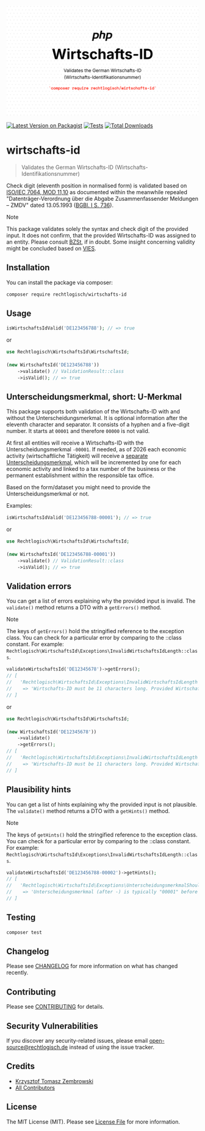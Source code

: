 ![Recht logisch Wirtschafts-ID banner image](rechtlogisch-wirtschafts-id-banner.png)

[![Latest Version on Packagist](https://img.shields.io/packagist/v/rechtlogisch/wirtschafts-id.svg?style=flat-square)](https://packagist.org/packages/rechtlogisch/wirtschafts-id)
[![Tests](https://github.com/rechtlogisch/wirtschafts-id/actions/workflows/run-tests.yml/badge.svg?branch=main)](https://github.com/rechtlogisch/wirtschafts-id/actions/workflows/run-tests.yml)
[![Total Downloads](https://img.shields.io/packagist/dt/rechtlogisch/wirtschafts-id.svg?style=flat-square)](https://packagist.org/packages/rechtlogisch/wirtschafts-id)

# wirtschafts-id

> Validates the German Wirtschafts-ID (Wirtschafts-Identifikationsnummer)

Check digit (eleventh position in normalised form) is validated based on [ISO/IEC 7064, MOD 11,10](https://www.iso.org/standard/31531.html) as documented within the meanwhile repealed "Datenträger-Verordnung über die Abgabe Zusammenfassender Meldungen – ZMDV" dated 13.05.1993 ([BGBl. I S. 736](https://www.bgbl.de/xaver/bgbl/start.xav?start=%2F%2F*%5B%40attr_id%3D%27bgbl193s0726.pdf%27%5D#__bgbl__%2F%2F*%5B%40attr_id%3D%27bgbl193s0726.pdf%27%5D__1720528216746)).

> [!NOTE]
> This package validates solely the syntax and check digit of the provided input. It does not confirm, that the provided Wirtschafts-ID was assigned to an entity. Please consult [BZSt](https://www.bzst.de/DE/Unternehmen/Identifikationsnummern/Wirtschafts-Identifikationsnummer/wirtschaftsidentifikationsnummer_node.html), if in doubt. Some insight concerning validity might be concluded based on [VIES](https://ec.europa.eu/taxation_customs/vies/).

## Installation

You can install the package via composer:

```bash
composer require rechtlogisch/wirtschafts-id
```

## Usage

```php
isWirtschaftsIdValid('DE123456788'); // => true
```

or

```php
use Rechtlogisch\WirtschaftsId\WirtschaftsId;

(new WirtschaftsId('DE123456788'))
    ->validate() // ValidationResult::class
    ->isValid(); // => true
```

## Unterscheidungsmerkmal, short: U-Merkmal

This package supports both validation of the Wirtschafts-ID with and without the Unterscheidungsmerkmal. It is optional information after the eleventh character and separator. It consists of a hyphen and a five-digit number. It starts at `00001` and therefore `00000` is not valid. 

At first all entities will receive a Wirtschafts-ID with the Unterscheidungsmerkmal `-00001`. If needed, as of 2026 each economic activity (wirtschaftliche Tätigkeit) will receive a [separate Unterscheidungsmerkmal](https://www.bzst.de/DE/Unternehmen/Identifikationsnummern/Wirtschafts-Identifikationsnummer/wirtschaftsidentifikationsnummer_node.html#:~:text=Sofern%20Sie%20mehrere%20wirtschaftliche%20T%C3%A4tigkeiten%20aus%C3%BCben%2C%20vergibt%20das%20BZSt%20hierf%C3%BCr%20weitere%20Unterscheidungsmerkmale%20(bspw.%20%2D00002%20f%C3%BCr%20eine%20zweite%20wirtschaftliche%20T%C3%A4tigkeit)%20ab%202026.), which will be incremented by one for each economic activity and linked to a tax number of the business or the permanent establishment within the responsible tax office.

Based on the form/dataset you might need to provide the Unterscheidungsmerkmal or not.

Examples:

```php
isWirtschaftsIdValid('DE123456788-00001'); // => true
```

or

```php
use Rechtlogisch\WirtschaftsId\WirtschaftsId;

(new WirtschaftsId('DE123456788-00001'))
    ->validate() // ValidationResult::class
    ->isValid(); // => true
```

## Validation errors

You can get a list of errors explaining why the provided input is invalid. The `validate()` method returns a DTO with a `getErrors()` method.

> [!NOTE]
> The keys of `getErrors()` hold the stringified reference to the exception class. You can check for a particular error by comparing to the ::class constant. For example: `Rechtlogisch\WirtschaftsId\Exceptions\InvalidWirtschaftsIdLength::class`.

```php
validateWirtschaftsId('DE12345678')->getErrors();
// [
//   'Rechtlogisch\WirtschaftsId\Exceptions\InvalidWirtschaftsIdLength'
//    => 'Wirtschafts-ID must be 11 characters long. Provided Wirtschafts-ID is: 10 characters long.',
// ]
```
or

```php
use Rechtlogisch\WirtschaftsId\WirtschaftsId;

(new WirtschaftsId('DE12345678'))
    ->validate()
    ->getErrors();
// [
//   'Rechtlogisch\WirtschaftsId\Exceptions\InvalidWirtschaftsIdLength'
//    => 'Wirtschafts-ID must be 11 characters long. Provided Wirtschafts-ID is: 10 characters long.',
// ]
```

## Plausibility hints

You can get a list of hints explaining why the provided input is not plausible. The `validate()` method returns a DTO with a `getHints()` method.

> [!NOTE]
> The keys of `getHints()` hold the stringified reference to the exception class. You can check for a particular error by comparing to the ::class constant. For example: `Rechtlogisch\WirtschaftsId\Exceptions\InvalidWirtschaftsIdLength::class`.

```php
validateWirtschaftsId('DE123456788-00002')->getHints();
// [
//   'Rechtlogisch\WirtschaftsId\Exceptions\UnterscheidungsmerkmalShouldBe00001BeforeYear2026'
//    => 'Unterscheidungsmerkmal (after -) is typically "00001" before year 2026.',
// ]
```

## Testing

```bash
composer test
```

## Changelog

Please see [CHANGELOG](CHANGELOG.md) for more information on what has changed recently.

## Contributing

Please see [CONTRIBUTING](https://github.com/rechtlogisch/.github/blob/main/CONTRIBUTING.md) for details.

## Security Vulnerabilities

If you discover any security-related issues, please email open-source@rechtlogisch.de instead of using the issue tracker.

## Credits

- [Krzysztof Tomasz Zembrowski](https://github.com/zembrowski)
- [All Contributors](../../contributors)

## License

The MIT License (MIT). Please see [License File](LICENSE.md) for more information.
